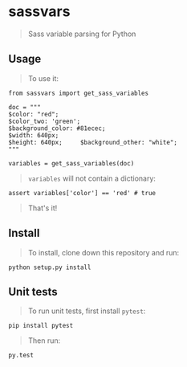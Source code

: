 # sassvars
> Sass variable parsing for Python

## Usage
> To use it:

    from sassvars import get_sass_variables

    doc = """
    $color: "red";
    $color_two: 'green';
    $background_color: #81ecec;
    $width: 640px;
    $height: 640px;     $background_other: "white";
    """

    variables = get_sass_variables(doc)

> `variables` will not contain a dictionary:

    assert variables['color'] == 'red' # true

> That's it!

## Install
> To install, clone down this repository and run:

    python setup.py install

## Unit tests
> To run unit tests, first install `pytest`:

    pip install pytest

> Then run:

    py.test
